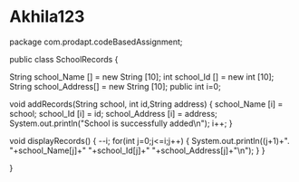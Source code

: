 # Akhila123
package com.prodapt.codeBasedAssignment;



public class SchoolRecords {

String school_Name [] = new String [10];
int school_Id [] = new int [10];
String school_Address[] = new String [10];
public int i=0;

void addRecords(String school, int id,String address) {
school_Name [i] = school;
school_Id [i] = id;
school_Address [i] = address;
System.out.println("School is successfully added\n");
i++;
}

void displayRecords() {
--i;
for(int j=0;j<=i;j++) {
System.out.println((j+1)+". "+school_Name[j]+" "+school_Id[j]+" "+school_Address[j]+"\n");
}
}

}
